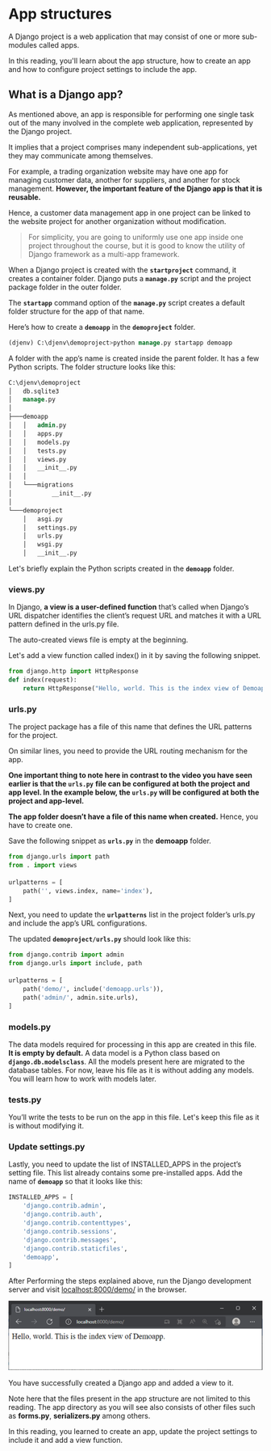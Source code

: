 # App structures

A Django project is a web application that may consist of one or more sub-modules called apps.

In this reading, you'll learn about the app structure, how to create an app and how to configure project settings to include the app.

## **What is a Django app?**

As mentioned above, an app is responsible for performing one single task out of the many involved in the complete web application, represented by the Django project.

It implies that a project comprises many independent sub-applications, yet they may communicate among themselves.

For example, a trading organization website may have one app for managing customer data, another for suppliers, and another for stock management. **However, the important feature of the Django app is that it is reusable.**

Hence, a customer data management app in one project can be linked to the website project for another organization without modification.

> For simplicity, you are going to uniformly use one app inside one project throughout the course, but it is good to know the utility of Django framework as a multi-app framework.
> 

When a Django project is created with the **`startproject`** command, it creates a container folder. Django puts a **`manage.py`** script and the project package folder in the outer folder.

The **`startapp`** command option of the **`manage.py`** script creates a default folder structure for the app of that name.

Here’s how to create a **`demoapp`** in the **`demoproject`** folder.

```sql
(djenv) C:\djenv\demoproject>python manage.py startapp demoapp
```

A folder with the app’s name is created inside the parent folder. It has a few Python scripts. The folder structure looks like this:

```sql
C:\djenv\demoproject 
│   db.sqlite3 
│   manage.py 
│ 
├───demoapp 
│   │   admin.py 
│   │   apps.py 
│   │   models.py 
│   │   tests.py 
│   │   views.py 
│   │   __init__.py 
│   │ 
│   └───migrations 
│           __init__.py 
│ 
└───demoproject 
    │   asgi.py 
    │   settings.py 
    │   urls.py 
    │   wsgi.py 
    │   __init__.py
```

Let's briefly explain the Python scripts created in the **`demoapp`** folder.

### views.py

In Django, **a view is a user-defined function** that’s called when Django’s URL dispatcher identifies the client’s request URL and matches it with a URL pattern defined in the urls.py file.

The auto-created views file is empty at the beginning.

Let's add a view function called index() in it by saving the following snippet.

```python
from django.http import HttpResponse 
def index(request): 
    return HttpResponse("Hello, world. This is the index view of Demoapp.")
```

### ****urls.py****

The project package has a file of this name that defines the URL patterns for the project.

On similar lines, you need to provide the URL routing mechanism for the app.

**One important thing to note here in contrast to the video you have seen earlier is that the `urls.py`** **file can be configured at both the project and app level. In the example below, the `urls.py` will be configured at both the project and app-level.**

**The app folder doesn’t have a file of this name when created.** Hence, you have to create one.

Save the following snippet as **`urls.py`** in the **demoapp** folder.

```python
from django.urls import path 
from . import views 

urlpatterns = [ 
    path('', views.index, name='index'), 
]
```

Next, you need to update the **`urlpatterns`** list in the project folder’s urls.py and include the app’s URL configurations.

The updated **`demoproject/urls.py`** should look like this:

```python
from django.contrib import admin 
from django.urls import include, path 

urlpatterns = [ 
    path('demo/', include('demoapp.urls')), 
    path('admin/', admin.site.urls), 
]
```

### models.py

The data models required for processing in this app are created in this file. **It is empty by default.** A data model is a Python class based on **`django.db.modelsclass`**. All the models present here are migrated to the database tables. For now, leave his file as it is without adding any models. You will learn how to work with models later.

### tests.py

You’ll write the tests to be run on the app in this file. Let's keep this file as it is without modifying it.

### Update settings.py

Lastly, you need to update the list of INSTALLED_APPS in the project’s setting file. This list already contains some pre-installed apps. Add the name of **`demoapp`** so that it looks like this:

```python
INSTALLED_APPS = [ 
    'django.contrib.admin', 
    'django.contrib.auth',  
    'django.contrib.contenttypes', 
    'django.contrib.sessions', 
    'django.contrib.messages', 
    'django.contrib.staticfiles', 
    'demoapp', 
]
```

After Performing the steps explained above, run the Django development server and visit [localhost:8000/demo/](http://localhost:8000/demo/) in the browser.

![Untitled](App%20structures%203f9afbe1ef814d4f99f6ddc6a63a0a24/Untitled.png)

You have successfully created a Django app and added a view to it.

Note here that the files present in the app structure are not limited to this reading. The app directory as you will see also consists of other files such as **forms.py**, **serializers.py** among others.

In this reading, you learned to create an app, update the project settings to include it and add a view function.